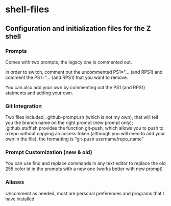 # shell-files
## Configuration and initialization files for the Z shell

### Prompts

Comes with two prompts, the legacy one is commented out.

In order to switch, comment out the uncommented PS1="... (and RPS1) and comment the PS1="... (and RPS1) that you want to remove.

You can also add your own by commenting out the PS1 (and RPS1) statments and adding your own.

### Git Integration

Two files included, .github-prompt.sh (which is not my own), that will tell you the branch name on the right prompt (new prompt only); .github_stuff.sh provides the function git-push, which allows you to push to a repo without copying an access token (although you will need to add your own in the file), the formatting is "git-push username/repo_name"

### Prompt Customization (new & old)

You can use find and replace commands in any text editor to replace the old 255 color id in the prompts with a new one (works better with new prompt)

### Aliases

Uncomment as needed, most are personal preferences and programs that I have installed

